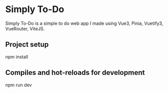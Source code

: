 # Simply To-Do 
Simply To-Do is a simple to do web app I made using Vue3, Pinia, Vuetify3, VueRouter, ViteJS.

## Project setup
npm install

## Compiles and hot-reloads for development

npm run dev


